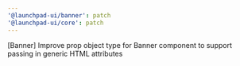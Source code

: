 ```yaml
---
'@launchpad-ui/banner': patch
'@launchpad-ui/core': patch
---
```


[Banner] Improve prop object type for Banner component to support passing in generic HTML attributes
